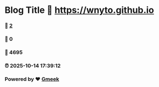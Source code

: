 # Blog Title :link: https://wnyto.github.io 
### :page_facing_up: [2](https://wnyto.github.io/tag.html) 
### :speech_balloon: 0 
### :hibiscus: 4695 
### :alarm_clock: 2025-10-14 17:39:12 
### Powered by :heart: [Gmeek](https://github.com/Meekdai/Gmeek)
